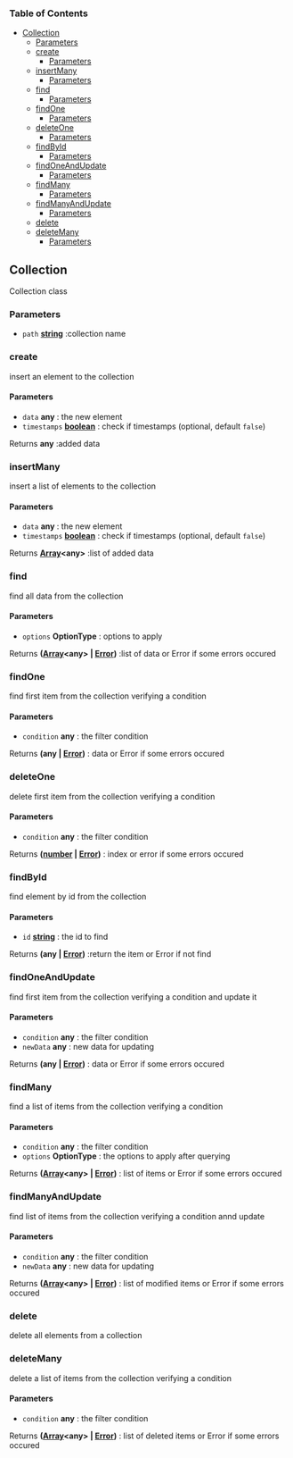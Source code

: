 <!-- Generated by documentation.js. Update this documentation by updating the source code. -->

### Table of Contents

*   [Collection][1]
    *   [Parameters][2]
    *   [create][3]
        *   [Parameters][4]
    *   [insertMany][5]
        *   [Parameters][6]
    *   [find][7]
        *   [Parameters][8]
    *   [findOne][9]
        *   [Parameters][10]
    *   [deleteOne][11]
        *   [Parameters][12]
    *   [findById][13]
        *   [Parameters][14]
    *   [findOneAndUpdate][15]
        *   [Parameters][16]
    *   [findMany][17]
        *   [Parameters][18]
    *   [findManyAndUpdate][19]
        *   [Parameters][20]
    *   [delete][21]
    *   [deleteMany][22]
        *   [Parameters][23]

## Collection

Collection class

### Parameters

*   `path` **[string][24]** :collection name

### create

insert an element to the collection

#### Parameters

*   `data` **any** : the new element
*   `timestamps` **[boolean][25]** : check if timestamps (optional, default `false`)

Returns **any** :added data

### insertMany

insert a list of elements to the collection

#### Parameters

*   `data` **any** : the new element
*   `timestamps` **[boolean][25]** : check if timestamps (optional, default `false`)

Returns **[Array][26]\<any>** :list of added data

### find

find all data from the collection

#### Parameters

*   `options` **OptionType** : options to apply

Returns **([Array][26]\<any> | [Error][27])** :list of data or Error if some errors occured

### findOne

find first item from the collection verifying a condition

#### Parameters

*   `condition` **any** : the filter condition

Returns **(any | [Error][27])** : data or Error if some errors occured

### deleteOne

delete first item from the collection verifying a condition

#### Parameters

*   `condition` **any** : the filter condition

Returns **([number][28] | [Error][27])** :  index or error if some errors occured

### findById

find element by id from the collection

#### Parameters

*   `id` **[string][24]** : the id to find

Returns **(any | [Error][27])** :return the item or Error if not find

### findOneAndUpdate

find first item from the collection verifying a condition and update it

#### Parameters

*   `condition` **any** : the filter condition
*   `newData` **any** : new data for updating

Returns **(any | [Error][27])** : data or Error if some errors occured

### findMany

find a list of items from the collection verifying a condition

#### Parameters

*   `condition` **any** : the filter condition
*   `options` **OptionType** : the options to apply after querying

Returns **([Array][26]\<any> | [Error][27])** : list of items or Error if some errors occured

### findManyAndUpdate

find list of items from the collection verifying a condition annd update

#### Parameters

*   `condition` **any** : the filter condition
*   `newData` **any** : new data for updating

Returns **([Array][26]\<any> | [Error][27])** : list of modified items or Error if some errors occured

### delete

delete all elements from a collection

### deleteMany

delete a list of items from the collection verifying a condition

#### Parameters

*   `condition` **any** : the filter condition

Returns **([Array][26]\<any> | [Error][27])** : list of deleted items or Error if some errors occured

[1]: #collection

[2]: #parameters

[3]: #create

[4]: #parameters-1

[5]: #insertmany

[6]: #parameters-2

[7]: #find

[8]: #parameters-3

[9]: #findone

[10]: #parameters-4

[11]: #deleteone

[12]: #parameters-5

[13]: #findbyid

[14]: #parameters-6

[15]: #findoneandupdate

[16]: #parameters-7

[17]: #findmany

[18]: #parameters-8

[19]: #findmanyandupdate

[20]: #parameters-9

[21]: #delete

[22]: #deletemany

[23]: #parameters-10

[24]: https://developer.mozilla.org/docs/Web/JavaScript/Reference/Global_Objects/String

[25]: https://developer.mozilla.org/docs/Web/JavaScript/Reference/Global_Objects/Boolean

[26]: https://developer.mozilla.org/docs/Web/JavaScript/Reference/Global_Objects/Array

[27]: https://developer.mozilla.org/docs/Web/JavaScript/Reference/Global_Objects/Error

[28]: https://developer.mozilla.org/docs/Web/JavaScript/Reference/Global_Objects/Number
